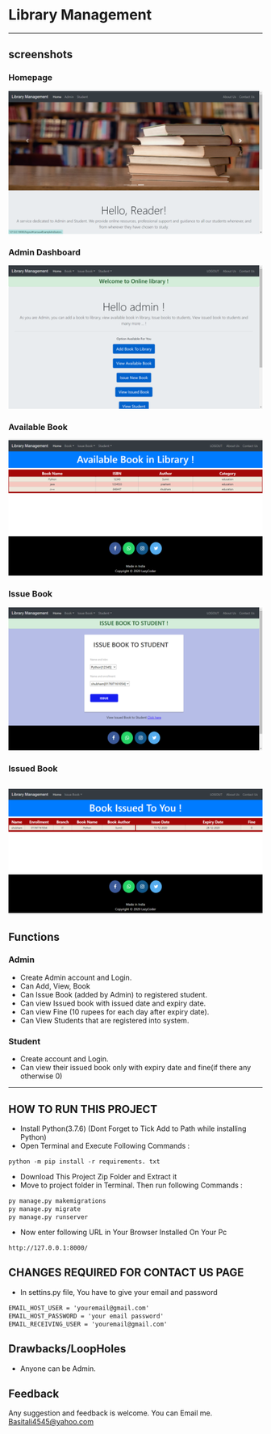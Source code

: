 # Library Management
---
## screenshots
### Homepage
![homepage snap](https://github.com/basitali2079/librarymanagement/blob/master/static/screenshots/homepage.png?raw=true)
### Admin Dashboard
![dashboard snap](https://github.com/basitali2079/librarymanagement/blob/master/static/screenshots/adminhomepage.png?raw=true)
### Available Book
![invoice snap](https://github.com/basitali2079/librarymanagement/blob/master/static/screenshots/availablebook.png?raw=true)
### Issue Book
![doctor snap](https://github.com/basitali2079/librarymanagement/blob/master/static/screenshots/issuebook.png?raw=true)
### Issued Book
![doctor snap](https://github.com/basitali2079/librarymanagement/blob/master/static/screenshots/bookissued.png?raw=true)
---
## Functions
### Admin
- Create Admin account and Login.
- Can Add, View, Book
- Can Issue Book (added by Admin) to registered student.
- Can view Issued book with issued date and expiry date.
- Can view Fine (10 rupees for each day after expiry date).
- Can View Students that are registered into system.

### Student
- Create account and Login.
- Can view their issued book only with expiry date and fine(if there any otherwise 0)
---

## HOW TO RUN THIS PROJECT
- Install Python(3.7.6) (Dont Forget to Tick Add to Path while installing Python)
- Open Terminal and Execute Following Commands :
```
python -m pip install -r requirements. txt
```
- Download This Project Zip Folder and Extract it
- Move to project folder in Terminal. Then run following Commands :
```
py manage.py makemigrations
py manage.py migrate
py manage.py runserver
```
- Now enter following URL in Your Browser Installed On Your Pc
```
http://127.0.0.1:8000/
```

## CHANGES REQUIRED FOR CONTACT US PAGE
- In settins.py file, You have to give your email and password
```
EMAIL_HOST_USER = 'youremail@gmail.com'
EMAIL_HOST_PASSWORD = 'your email password'
EMAIL_RECEIVING_USER = 'youremail@gmail.com'
```

## Drawbacks/LoopHoles
- Anyone can be Admin.

## Feedback
Any suggestion and feedback is welcome. You can Email me.
Basitali4545@yahoo.com
